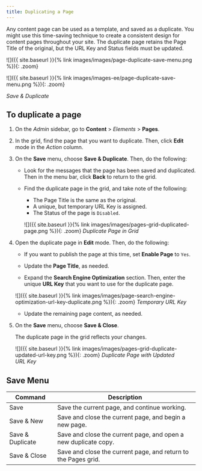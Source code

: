 ```yaml
---
title: Duplicating a Page
---
```


Any content page can be used as a template, and saved as a duplicate. You might use this time-saving technique to create a consistent design for content pages throughout your site. The duplicate page retains the Page Title of the original, but the URL Key and Status fields must be updated.

<!--{% if "Default.CE Only" contains site.edition %}-->
![]({{ site.baseurl }}{% link images/images/page-duplicate-save-menu.png %}){: .zoom}
<!--{% endif %}-->
<!--{% if "Default.EE-B2B" contains site.edition %}-->
![]({{ site.baseurl }}{% link images/images-ee/page-duplicate-save-menu.png %}){: .zoom}
<!--{% endif %}-->
_Save &amp; Duplicate_

## To duplicate a page

1. On the _Admin_ sidebar, go to **Content** > _Elements_ > **Pages**.

1. In the grid, find the page that you want to duplicate. Then, click **Edit** mode in the _Action_ column.

1. On the **Save** menu, choose **Save & Duplicate**. Then, do the following:

   - Look for the messages that the page has been saved and duplicated. Then in the menu bar, click **Back** to return to the grid.

   - Find the duplicate page in the grid, and take note of the following:

     - The Page Title is the same as the original.
     - A unique, but temporary URL Key is assigned.
     - The Status of the page is `Disabled`.
  
      ![]({{ site.baseurl }}{% link images/images/pages-grid-duplicated-page.png %}){: .zoom}
      _Duplicate Page in Grid_

1. Open the duplicate page in **Edit** mode. Then, do the following:

   - If you want to publish the page at this time, set **Enable Page** to `Yes`.

   - Update the **Page Title**, as needed.

   - Expand the **Search Engine Optimization** section. Then, enter the unique **URL Key** that you want to use for the duplicate page.

   ![]({{ site.baseurl }}{% link images/images/page-search-engine-optimization-url-key-duplicate.png %}){: .zoom}
   _Temporary URL Key_

   - Update the remaining page content, as needed.

1. On the **Save** menu, choose **Save & Close**.

   The duplicate page in the grid reflects your changes.

   ![]({{ site.baseurl }}{% link images/images/pages-grid-duplicate-updated-url-key.png %}){: .zoom}
   _Duplicate Page with Updated URL Key_

## Save Menu

|Command|Description|
|--- |--- |
|Save|Save the current page, and continue working.|
|Save & New|Save and close the current page, and begin a new page.|
|Save & Duplicate|Save and close the current page, and open a new duplicate copy.|
|Save & Close|Save and close the current page, and return to the Pages grid.|
